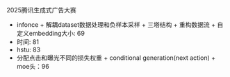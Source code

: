 2025腾讯生成式广告大赛
+ infonce + 解耦dataset数据处理和负样本采样 + 三塔结构 + 重构数据流 + 自定义embedding大小: 69
+ 时间: 81 
+ hstu: 83 
+ 分配点击和曝光不同的损失权重 + conditional generation(next action) + moe头：96
